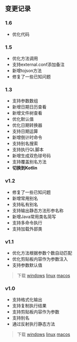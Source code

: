 ## 变更记录

### 1.6

- 优化代码

### 1.5

- 优化方法调用
- 支持external.conf添加备注
- 新增tojson方法
- 修复了一些已知问题

### 1.3

- 支持参数数组
- 新增日期日历查看
- 新增文件树查看
- 优化默认值
- 优化日期转换器
- 支持日期运算
- 新增倒计时命令
- 支持别名搜索
- 支持执行QL脚本
- 新增生成双色球号码
- 支持覆盖别名方法
- **切换到Kotlin**

### v1.2

- 修复了一些已知问题
- 新增常用别名
- 支持私有别名
- 支持输出静态方法形参名称
- 新增Java常用类名简写
- 支持多命令执行
- 支持加载外部类

### v1.1

- 优化方法根据参数个数自动匹配
- 优化剪贴板内容作为参数注入
- 支持参数默认值

> 下载 [windows](http://share.qiniu.easepan.xyz/tool/hutool/windows-1.1.zip) [linux](http://share.qiniu.easepan.xyz/tool/hutool/linux-1.1.zip) [macos](http://share.qiniu.easepan.xyz/tool/hutool/darwin-1.1.zip)

### v1.0

- 支持格式化输出
- 支持复制执行结果
- 支持剪贴板内容作为参数
- 支持别名
- 通过反射执行静态方法

> 下载 [windows](http://share.qiniu.easepan.xyz/tool/hutool/windows-1.0.zip) [linux](http://share.qiniu.easepan.xyz/tool/hutool/linux-1.0.zip) [macos](http://share.qiniu.easepan.xyz/tool/hutool/darwin-1.0.zip)

